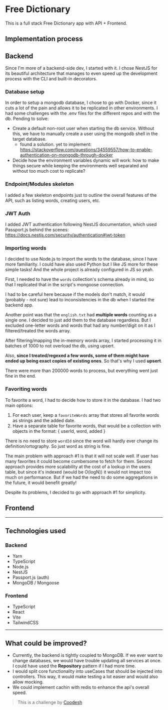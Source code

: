# Free Dictionary

This is a full stack Free Dictionary app with API + Frontend.

## Implementation process

## Backend

Since I'm more of a backend-side dev, I started with it. I chose NestJS for its beautiful architecture that manages to even speed up the development process with the CLI and built-in decorators. 

### Database setup

In order to setup a mongodb database, I chose to go with Docker, since it cuts a lot of the pain and allows it to be replicated in other environments. I had some challenges with the .env files for the different repos and with the db. Pending to solve:

- Create a default non-root user when starting the db service. Without this, we have to manually create a user using the mongodb shell in the target database.
  - found a solution. yet to implement: https://stackoverflow.com/questions/34559557/how-to-enable-authentication-on-mongodb-through-docker
- Decide how the environment variables dynamic will work: how to make things secure while keeping the environments well separated and without too much cost to replicate?

### Endpoint/Modules skeleton

I added a few skeleton endpoints just to outline the overall features of the API, such as listing words, creating users, etc. 

### JWT Auth

I added JWT authentication following NestJS documentation, which used Passport.js behind the scenes:
https://docs.nestjs.com/security/authentication#jwt-token

### Importing words

I decided to use Node.js to import the words to the database, since I have more familiarity. I could have also used Python but I like JS more for these simple tasks! And the whole project is already configured in JS so yeah.

First, I needed to have the `words` collection's schema already in mind, so that I replicated that in the script's mongoose connection. 

I had to be careful here because if the models don't match, it would (probably - not sure) lead to inconsistencies in the db when I started the backend app.

Another point was that the `english.txt` had **multiple words** counting as a single one. I decided to just add them to the database regardless. But I excluded one-letter words and words that had any number/digit on it as I filtered/treated the words array.

After filtering/mapping the in-memory words array, I started processing it in batches of 1000 to not overload the db, using upsert.

Also, **since I treated/regexed a few words, some of them might have ended up being exact copies of existing ones**. So that's why I used **upsert**. 

There were more than 200000 words to process, but everything went just fine in the end.

### 

### Favoriting words

To favorite a word, I had to decide how to store it in the database. I had two main options:

1) For each user, keep a `favoriteWords` array that stores all favorite words as strings and the added date.
2) Have a separate table for favorite words, that would be a collection with objects in the format: { userId, word, added }

There is no need to store `wordId` since the word will hardly ever change its definition/ortography. So just word as string is fine.

The main problem with approach #1 is that it will not scale well. If user has many favorites it could become cumbersome to fetch for them.
Second approach provides more scalability at the cost of a lookup in the users table, but since it's indexed (would be O(logN)) it would not impact too much on performance. But if we had the need to do some aggregations in the future, it would benefit greatly!

Despite its problems, I decided to go with approach #1 for simplicity.


## Frontend



---- 

## Technologies used 

### Backend

- Yarn
- TypeScript
- Node.js
- NestJS
- Passport.js (auth)
- MongoDB / Mongoose

### Frontend

- TypeScript
- React
- Vite
- TailwindCSS

----

## What could be improved?

- Currently, the backend is tightly coupled to MongoDB. If we ever want to change databases, we would have trouble updating all services at once. I could have used the **Repository** pattern if I had more time.
- I would split core functionality into useCases that should be injected into controllers. This way, it would make testing a lot easier and would also allow mocking.
- We could implement cachin with redis to enhance the api's overall speed.

>  This is a challenge by [Coodesh](https://coodesh.com/)

